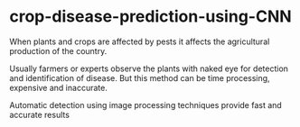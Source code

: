 # crop-disease-prediction-using-CNN

When plants and crops are affected by pests it affects the agricultural production of the country.

Usually farmers or experts observe the plants with naked eye for detection and identification of disease. But this method can be time processing, expensive and inaccurate. 

Automatic detection using image processing techniques provide fast and accurate results
